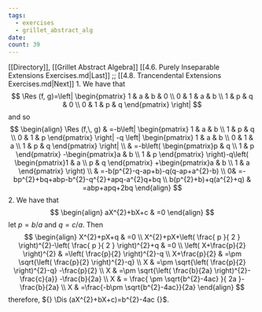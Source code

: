 ```yaml
---
tags:
  - exercises
  - grillet_abstract_alg
date:
count: 39
---
```

[[Directory]], [[Grillet Abstract Algebra]]
[[4.6. Purely Inseparable Extensions Exercises.md|Last]] ;; [[4.8. Trancendental Extensions Exercises.md|Next]]
1. 
We have that 
$$
\Res (f, g)=\left| \begin{pmatrix}
 1 & a & b & 0 \\
0 & 1 & a & b \\
1 & p & q & 0 \\
0 & 1 & p & q
\end{pmatrix} \right| 
$$
and so 
$$
\begin{align}
 \Res (f,\, g)  & =-b\left| \begin{pmatrix}
1 & a & b \\
1 & p & q \\
0 & 1 & p
\end{pmatrix} \right|  -q \left| \begin{pmatrix}
1 & a & b \\
0 & 1 & a \\
1 & p & q
\end{pmatrix} \right|  \\
 & =-b\left(  \begin{pmatrix}p & q \\ 1 & p \end{pmatrix} -\begin{pmatrix}a & b \\ 1 & p \end{pmatrix}  \right)-q\left(  \begin{pmatrix}1 & a \\ p & q \end{pmatrix} +\begin{pmatrix}a & b \\ 1 & a \end{pmatrix}  \right) \\
 & =-b(p^{2}-q-ap+b)-q(q-ap+a^{2}-b) \\
 0& =-bp^{2}+bq+abp-b^{2}-q^{2}+apq-a^{2}q+bq \\
 b(p^{2}+b)+q(a^{2}+q) & =abp+apq+2bq
 \end{align}
$$
2. 
We have that
$$
\begin{align}
 aX^{2}+bX+c  & =0 
 \end{align}
$$
let ${} p=b/a {}$ and ${} q = c/a {}$. Then 
$$
\begin{align}
X^{2}+pX+q & =0 \\
X^{2}+pX+\left( \frac{ p }{ 2 } \right)^{2}-\left( \frac{ p }{ 2 } \right)^{2}+q & =0 \\
\left( X+\frac{p}{2} \right)^{2} & =\left( \frac{p}{2} \right)^{2}-q \\
X+\frac{p}{2} & =\pm \sqrt{\left( \frac{p}{2} \right)^{2}-q} \\
X & =\pm \sqrt{\left( \frac{p}{2} \right)^{2}-q} -\frac{p}{2} \\
X & =\pm \sqrt{\left( \frac{b}{2a} \right)^{2}-\frac{c}{a}} -\frac{b}{2a} \\
X & = \frac{ \pm \sqrt{b^{2}-4ac} }{ 2a }-\frac{b}{2a} \\
X & =\frac{-b\pm  \sqrt{b^{2}-4ac}}{2a} 
\end{align}
$$
therefore, ${} \Dis (aX^{2}+bX+c)=b^{2}-4ac {}$.

